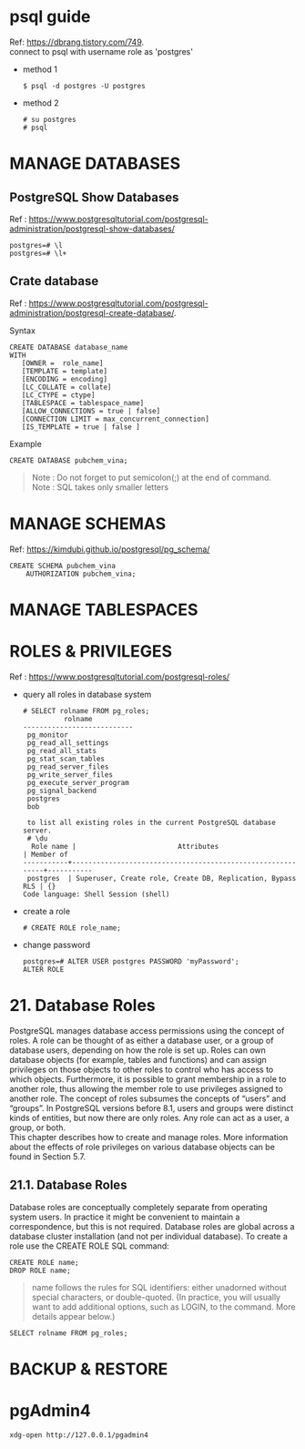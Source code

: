 # psql guide
Ref: https://dbrang.tistory.com/749.  
connect to psql with username role as 'postgres'
- method 1
   ```
   $ psql -d postgres -U postgres
   ```
- method 2
   ```
   # su postgres
   # psql
   ```

# MANAGE DATABASES
## PostgreSQL Show Databases
Ref : https://www.postgresqltutorial.com/postgresql-administration/postgresql-show-databases/
```
postgres=# \l
postgres=# \l+
```

## Crate database
Ref : https://www.postgresqltutorial.com/postgresql-administration/postgresql-create-database/.    

Syntax
```
CREATE DATABASE database_name
WITH
   [OWNER =  role_name]
   [TEMPLATE = template]
   [ENCODING = encoding]
   [LC_COLLATE = collate]
   [LC_CTYPE = ctype]
   [TABLESPACE = tablespace_name]
   [ALLOW_CONNECTIONS = true | false]
   [CONNECTION LIMIT = max_concurrent_connection]
   [IS_TEMPLATE = true | false ]
```

Example
```
CREATE DATABASE pubchem_vina;
```
> Note : Do not forget to put semicolon(;) at the end of command.  
> Note : SQL takes only smaller letters


# MANAGE SCHEMAS
Ref: https://kimdubi.github.io/postgresql/pg_schema/
```
CREATE SCHEMA pubchem_vina
    AUTHORIZATION pubchem_vina;
```
# MANAGE TABLESPACES
# ROLES & PRIVILEGES
Ref : https://www.postgresqltutorial.com/postgresql-roles/  

- query all roles in database system
   ```
   # SELECT rolname FROM pg_roles;
             rolname
   ---------------------------
    pg_monitor
    pg_read_all_settings
    pg_read_all_stats
    pg_stat_scan_tables
    pg_read_server_files
    pg_write_server_files
    pg_execute_server_program
    pg_signal_backend
    postgres
    bob

    to list all existing roles in the current PostgreSQL database server.
    # \du
     Role name |                         Attributes                         | Member of
   -----------+------------------------------------------------------------+-----------
    postgres  | Superuser, Create role, Create DB, Replication, Bypass RLS | {}
   Code language: Shell Session (shell)

   ```
- create a role
   ```
   # CREATE ROLE role_name;

   ```
- change password
   ```
   postgres=# ALTER USER postgres PASSWORD 'myPassword';
   ALTER ROLE
   ```
# 21. Database Roles
PostgreSQL manages database access permissions using the concept of roles. A role can be thought of
as either a database user, or a group of database users, depending on how the role is set up. Roles can
own database objects (for example, tables and functions) and can assign privileges on those objects to
other roles to control who has access to which objects. Furthermore, it is possible to grant membership
in a role to another role, thus allowing the member role to use privileges assigned to another role.
The concept of roles subsumes the concepts of “users” and “groups”. In PostgreSQL versions before
8.1, users and groups were distinct kinds of entities, but now there are only roles. Any role can act
as a user, a group, or both.  
This chapter describes how to create and manage roles. More information about the effects of role
privileges on various database objects can be found in Section 5.7.  

## 21.1. Database Roles
Database roles are conceptually completely separate from operating system users. In practice it might
be convenient to maintain a correspondence, but this is not required. Database roles are global across
a database cluster installation (and not per individual database). To create a role use the CREATE
ROLE SQL command:

```
CREATE ROLE name;
DROP ROLE name;
```
> name follows the rules for SQL identifiers: either unadorned without special characters, or double-quoted. (In practice, you will usually want to add additional options, such as LOGIN, to the command. More details appear below.)


```
SELECT rolname FROM pg_roles;
```

# BACKUP & RESTORE


# pgAdmin4
```
xdg-open http://127.0.0.1/pgadmin4
```
